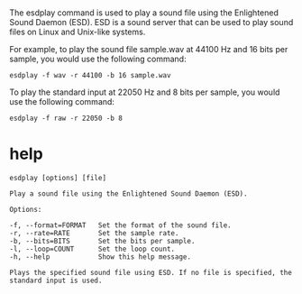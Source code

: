 # 

The esdplay command is used to play a sound file using the Enlightened Sound Daemon (ESD). ESD is a sound server that can be used to play sound files on Linux and Unix-like systems.

For example, to play the sound file sample.wav at 44100 Hz and 16 bits per sample, you would use the following command:

`esdplay -f wav -r 44100 -b 16 sample.wav`

To play the standard input at 22050 Hz and 8 bits per sample, you would use the following command:

`esdplay -f raw -r 22050 -b 8`


# help 

```
esdplay [options] [file]

Play a sound file using the Enlightened Sound Daemon (ESD).

Options:

-f, --format=FORMAT   Set the format of the sound file.
-r, --rate=RATE       Set the sample rate.
-b, --bits=BITS       Set the bits per sample.
-l, --loop=COUNT      Set the loop count.
-h, --help            Show this help message.

Plays the specified sound file using ESD. If no file is specified, the standard input is used.

```

